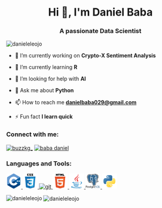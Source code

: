 
<h1 align="center">Hi 👋, I'm Daniel Baba</h1>
<h3 align="center">A passionate Data Scientist</h3>


<p align="left"> <img src="https://komarev.com/ghpvc/?username=danieleleojo&label=Profile%20views&color=0e75b6&style=flat" alt="danieleleojo" /> </p>

- 🔭 I’m currently working on **Crypto-X Sentiment Analysis**

- 🌱 I’m currently learning **R**

- 🤝 I’m looking for help with **AI**

- 💬 Ask me about **Python**

- 📫 How to reach me **danielbaba029@gmail.com**

- ⚡ Fun fact **I learn quick**

<h3 align="left">Connect with me:</h3>
<p align="left">
<a href="https://twitter.com/buzzkg_" target="blank"><img align="center" src="https://raw.githubusercontent.com/rahuldkjain/github-profile-readme-generator/master/src/images/icons/Social/twitter.svg" alt="buzzkg_" height="30" width="40" /></a>
<a href="https://linkedin.com/in/baba daniel" target="blank"><img align="center" src="https://raw.githubusercontent.com/rahuldkjain/github-profile-readme-generator/master/src/images/icons/Social/linked-in-alt.svg" alt="baba daniel" height="30" width="40" /></a>
</p>

<h3 align="left">Languages and Tools:</h3>
<p align="left"> <a href="https://www.w3schools.com/cpp/" target="_blank" rel="noreferrer"> <img src="https://raw.githubusercontent.com/devicons/devicon/master/icons/cplusplus/cplusplus-original.svg" alt="cplusplus" width="40" height="40"/> </a> <a href="https://www.w3schools.com/css/" target="_blank" rel="noreferrer"> <img src="https://raw.githubusercontent.com/devicons/devicon/master/icons/css3/css3-original-wordmark.svg" alt="css3" width="40" height="40"/> </a> <a href="https://git-scm.com/" target="_blank" rel="noreferrer"> <img src="https://www.vectorlogo.zone/logos/git-scm/git-scm-icon.svg" alt="git" width="40" height="40"/> </a> <a href="https://www.w3.org/html/" target="_blank" rel="noreferrer"> <img src="https://raw.githubusercontent.com/devicons/devicon/master/icons/html5/html5-original-wordmark.svg" alt="html5" width="40" height="40"/> </a> <a href="https://www.java.com" target="_blank" rel="noreferrer"> <img src="https://raw.githubusercontent.com/devicons/devicon/master/icons/java/java-original.svg" alt="java" width="40" height="40"/> </a> <a href="https://www.postgresql.org" target="_blank" rel="noreferrer"> <img src="https://raw.githubusercontent.com/devicons/devicon/master/icons/postgresql/postgresql-original-wordmark.svg" alt="postgresql" width="40" height="40"/> </a> <a href="https://www.python.org" target="_blank" rel="noreferrer"> <img src="https://raw.githubusercontent.com/devicons/devicon/master/icons/python/python-original.svg" alt="python" width="40" height="40"/> </a> </p>

<p><img align="left" src="https://github-readme-stats.vercel.app/api/top-langs?username=danieleleojo&show_icons=true&locale=en&layout=compact" alt="danieleleojo" /></p>

<p>&nbsp;<img align="center" src="https://github-readme-stats.vercel.app/api?username=danieleleojo&show_icons=true&locale=en" alt="danieleleojo" /></p>
